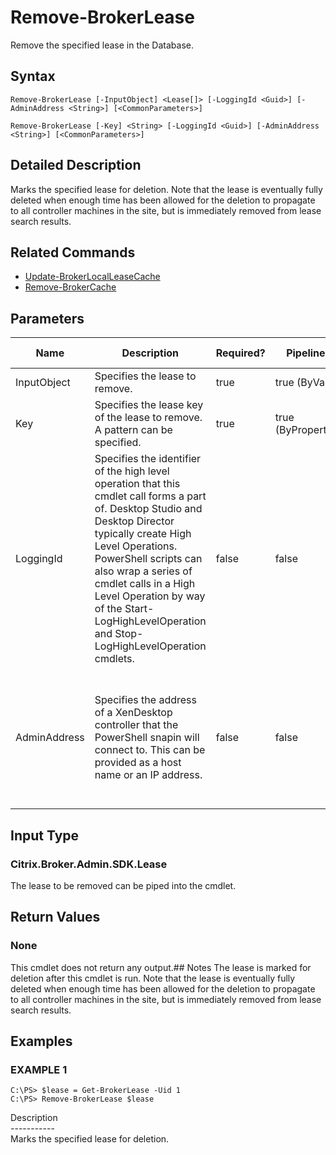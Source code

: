 ﻿# Remove-BrokerLease

   Remove the specified lease in the Database.

## Syntax
```
Remove-BrokerLease [-InputObject] <Lease[]> [-LoggingId <Guid>] [-AdminAddress <String>] [<CommonParameters>]

Remove-BrokerLease [-Key] <String> [-LoggingId <Guid>] [-AdminAddress <String>] [<CommonParameters>]
```

## Detailed Description
   Marks the specified lease for deletion. Note that the lease is eventually fully deleted when enough time has been allowed for the deletion to propagate to all controller machines in the site, but is immediately removed from lease search results.

## Related Commands
  * [Update-BrokerLocalLeaseCache](Update-BrokerLocalLeaseCache/)
  * [Remove-BrokerCache](Remove-BrokerCache/)
## Parameters

| Name   | Description | Required? | Pipeline Input | Default Value |
| --- | --- | --- | --- | --- |
| InputObject | Specifies the lease to remove. | true | true (ByValue) |  |
| Key | Specifies the lease key of the lease to remove. A pattern can be specified. | true | true (ByPropertyName) |  |
| LoggingId | Specifies the identifier of the high level operation that this cmdlet call forms a part of. Desktop Studio and Desktop Director typically create High Level Operations. PowerShell scripts can also wrap a series of cmdlet calls in a High Level Operation by way of the Start-LogHighLevelOperation and Stop-LogHighLevelOperation cmdlets. | false | false |  |
| AdminAddress | Specifies the address of a XenDesktop controller that the PowerShell snapin will connect to. This can be provided as a host name or an IP address. | false | false | Localhost. Once a value is provided by any cmdlet, this value will become the default. |

## Input Type
### Citrix.Broker.Admin.SDK.Lease
   The lease to be removed can be piped into the cmdlet.
## Return Values
### None
   This cmdlet does not return any output.## Notes
   The lease is marked for deletion after this cmdlet is run. Note that the lease is eventually fully deleted when enough time has been allowed for the deletion to propagate to all controller machines in the site, but is immediately removed from lease search results.
## Examples

### EXAMPLE 1
```
C:\PS> $lease = Get-BrokerLease -Uid 1
C:\PS> Remove-BrokerLease $lease
```
   Description<br>-----------<br>Marks the specified lease for deletion.

